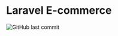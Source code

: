 # Laravel E-commerce
![GitHub last commit](https://img.shields.io/github/last-commit/MamadTaheri/laravel-eCommerce)
